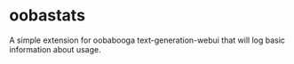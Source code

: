 # oobastats
A simple extension for oobabooga text-generation-webui that will log basic information about usage.
